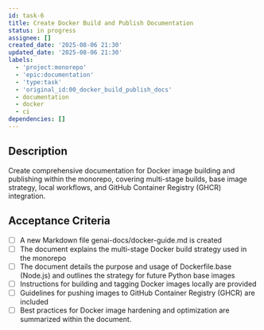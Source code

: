 ```yaml
---
id: task-6
title: Create Docker Build and Publish Documentation
status: in progress
assignee: []
created_date: '2025-08-06 21:30'
updated_date: '2025-08-06 21:30'
labels:
  - 'project:monorepo'
  - 'epic:documentation'
  - 'type:task'
  - 'original_id:00_docker_build_publish_docs'
  - documentation
  - docker
  - ci
dependencies: []
---
```


## Description

Create comprehensive documentation for Docker image building and publishing within the monorepo, covering multi-stage builds, base image strategy, local workflows, and GitHub Container Registry (GHCR) integration.

## Acceptance Criteria

- [ ] A new Markdown file genai-docs/docker-guide.md is created
- [ ] The document explains the multi-stage Docker build strategy used in the monorepo
- [ ] The document details the purpose and usage of Dockerfile.base (Node.js) and outlines the strategy for future Python base images
- [ ] Instructions for building and tagging Docker images locally are provided
- [ ] Guidelines for pushing images to GitHub Container Registry (GHCR) are included
- [ ] Best practices for Docker image hardening and optimization are summarized within the document.
